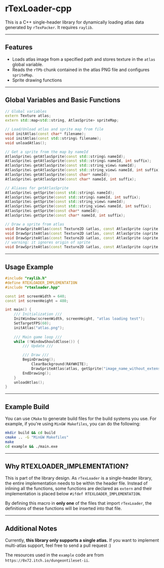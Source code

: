 # rTexLoader-cpp

This is a C++ single-header library for dynamically loading atlas data generated by `rTexPacker`. It requires `raylib`.

---

## Features

- Loads atlas image from a specified path and stores texture in the `atlas` global variable.
- Reads the `rTPb` chunk contained in the atlas PNG file and configures `spriteMap`.
- Sprite drawing functions

---

## Global Variables and Basic Functions

```C++
// Global variables
extern Texture atlas;
extern std::map<std::string, AtlasSprite> spriteMap;

// Load/Unload atlas and sprite map from file
void initAtlas(const char* filename);
void initAtlas(const std::string& filename);
void unloadAtlas();

// Get a sprite from the map by nameId
AtlasSprite& getAtlasSprite(const std::string& nameId);
AtlasSprite& getAtlasSprite(const std::string& nameId, int suffix);
AtlasSprite& getAtlasSprite(const std::string_view& nameId);
AtlasSprite& getAtlasSprite(const std::string_view& nameId, int suffix);
AtlasSprite& getAtlasSprite(const char* nameId);
AtlasSprite& getAtlasSprite(const char* nameId, int suffix);

// Aliases for getAtlasSprite
AtlasSprite& getSprite(const std::string& nameId);
AtlasSprite& getSprite(const std::string& nameId, int suffix);
AtlasSprite& getSprite(const std::string_view& nameId);
AtlasSprite& getSprite(const std::string_view& nameId, int suffix);
AtlasSprite& getSprite(const char* nameId);
AtlasSprite& getSprite(const char* nameId, int suffix);

// Draw a sprite from atlas
void DrawSpriteAtlas(const Texture2D &atlas, const AtlasSprite &sprite, int x, int y, Color color);
void DrawSpriteAtlas(const Texture2D &atlas, const AtlasSprite &sprite, int x, int y, float angle, Color color);
void DrawSpriteAtlas(const Texture2D &atlas, const AtlasSprite &sprite, int x, int y, float xscale, float yscale, float angle, Color color);
// warning: it ignores origin of sprite
void DrawSpriteAtlas(const Texture2D &atlas, const AtlasSprite &sprite, Rectangle slice, int x, int y, float xscale, float yscale, float angle, Color color);
```

---

## Usage Example

```C++
#include "raylib.h"
#define RTEXLOADER_IMPLEMENTATION
#include "rtexloader.hpp"

const int screenWidth = 640;
const int screenHeight = 480;

int main() {
    /// Initialization ///
    InitWindow(screenWidth, screenHeight, "atlas loading test");
    SetTargetFPS(60);
    initAtlas("atlas.png");
    
    /// Main game loop ///
    while (!WindowShouldClose()) {
        /// Update ///

        /// Draw ///
        BeginDrawing();
            ClearBackground(RAYWHITE);
            DrawSpriteAtlas(atlas, getSprite("image_name_without_extension"), 320, 240, WHITE);
        EndDrawing();
    }
    unloadAtlas();
}
```

---

## Example Build

You can use `CMake` to generate build files for the build systems you use. For example, if you're using `MinGW Makefiles`, you can do the following:

```bash
mkdir build && cd build
cmake .. -G "MinGW Makefiles"
make
cd example && ./main.exe
```

---

## Why RTEXLOADER_IMPLEMENTATION?

This is part of the library design. As `rTexLoader` is a single-header library, the entire implementation needs to be within the header file. Instead of inlining all the functions, some functions are declared as `extern` and their implementation is placed below `#ifdef RTEXLOADER_IMPLEMENTATION`.

By defining this macro in **only one** of the files that import `rTexLoader`, the definitions of these functions will be inserted into that file.

---

## Additional Notes

Currently, **this library only supports a single atlas.** If you want to implement multi-atlas support, feel free to send a pull request :)

The resources used in the `example` code are from `https://0x72.itch.io/dungeontileset-ii`.
